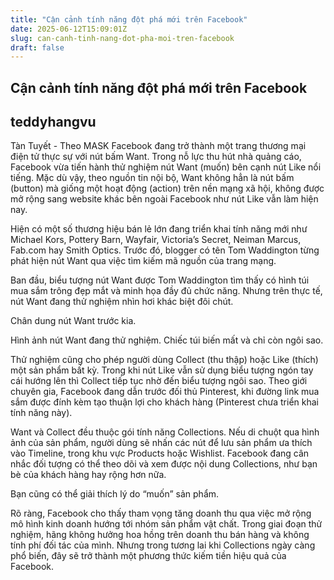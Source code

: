 ```yaml
---
title: "Cận cảnh tính năng đột phá mới trên Facebook"
date: 2025-06-12T15:09:01Z
slug: can-canh-tinh-nang-dot-pha-moi-tren-facebook
draft: false
---
```


## Cận cảnh tính năng đột phá mới trên Facebook

## teddyhangvu

Tàn Tuyết - Theo MASK
Facebook đang trở thành một trang thương mại điện tử thực sự với nút bấm Want.
Trong nỗ lực thu hút nhà quảng cáo, Facebook vừa tiến hành thử nghiệm nút Want (muốn) bên cạnh nút Like nổi tiếng. Mặc dù vậy, theo nguồn tin nội bộ, Want không hẳn là nút bấm (button) mà giống một hoạt động (action) trên nền mạng xã hội, không được mở rộng sang website khác bên ngoài Facebook như nút Like vẫn làm hiện nay.
 
Hiện có một số thương hiệu bán lẻ lớn đang triển khai tính năng mới như Michael Kors, Pottery Barn, Wayfair, Victoria’s Secret, Neiman Marcus, Fab.com hay Smith Optics. Trước đó, blogger có tên Tom Waddington từng phát hiện nút Want qua việc tìm kiếm mã nguồn của trang mạng.
 
Ban đầu, biểu tượng nút Want được Tom Waddington tìm thấy có hình túi mua sắm trông đẹp mắt và minh họa đầy đủ chức năng. Nhưng trên thực tế, nút Want đang thử nghiệm nhìn hơi khác biệt đôi chút.
 

Chân dung nút Want trước kia.
 

Hình ảnh nút Want đang thử nghiệm. Chiếc túi biến mất và chỉ còn ngôi sao.
 
Thử nghiệm cũng cho phép người dùng Collect (thu thập) hoặc Like (thích) một sản phẩm bất kỳ. Trong khi nút Like vẫn sử dụng biểu tượng ngón tay cái hướng lên thì Collect tiếp tục nhờ đến biểu tượng ngôi sao. Theo giới chuyên gia, Facebook đang dẫn trước đối thủ Pinterest, khi đường link mua sắm được đính kèm tạo thuận lợi cho khách hàng (Pinterest chưa triển khai tính năng này).
 
Want và Collect đều thuộc gói tính năng Collections. Nếu di chuột qua hình ảnh của sản phẩm, người dùng sẽ nhấn các nút để lưu sản phẩm ưa thích vào Timeline, trong khu vực Products hoặc Wishlist. Facebook đang cân nhắc đối tượng có thể theo dõi và xem được nội dung Collections, như bạn bè của khách hàng hay rộng hơn nữa.
 

Bạn cũng có thể giải thích lý do “muốn” sản phẩm.
 
Rõ ràng, Facebook cho thấy tham vọng tăng doanh thu qua việc mở rộng mô hình kinh doanh hướng tới nhóm sản phẩm vật chất. Trong giai đoạn thử nghiệm, hãng không hưởng hoa hồng trên doanh thu bán hàng và không tính phí đối tác của mình. Nhưng trong tương lai khi Collections ngày càng phổ biến, đây sẽ trở thành một phương thức kiếm tiền hiệu quả của Facebook.